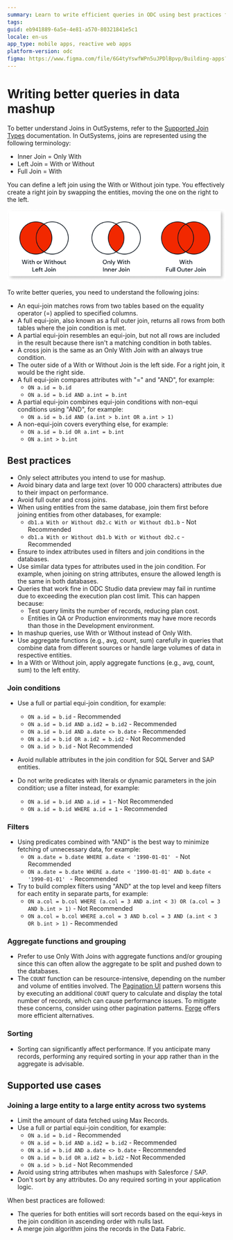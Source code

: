 ```yaml
---
summary: Learn to write efficient queries in ODC using best practices for joins, filters, aggregates, and sorting.
tags: 
guid: eb941889-6a5e-4e81-a570-80321841e5c1
locale: en-us
app_type: mobile apps, reactive web apps
platform-version: odc
figma: https://www.figma.com/file/6G4tyYswfWPn5uJPDlBpvp/Building-apps?type=design&node-id=5399%3A383&mode=design&t=SWFFXJVfxBN7UhUU-1 
---
```


# Writing better queries in data mashup 

To better understand Joins in OutSystems, refer to the [Supported Join Types](supported-join-types.md) documentation. In OutSystems, joins are represented using the following terminology:

* Inner Join = Only With
* Left Join = With or Without
* Full Join = With

You can define a left join using the With or Without join type. You effectively create a right join by swapping the entities, moving the one on the right to the left.

![Diagram showing different types of database joins: Left Join, Right Join, Inner Join, and Full Outer Join.](images/different-joins.png "Different Types of Joins")

To write better queries, you need to understand the following joins:

* An equi-join matches rows from two tables based on the equality operator (=) applied to specified columns.
* A full equi-join, also known as a full outer join, returns all rows from both tables where the join condition is met.
* A partial equi-join resembles an equi-join, but not all rows are included in the result because there isn't a matching condition in both tables.
* A cross join is the same as an Only With Join with an always true condition.
* The outer side of a With or Without Join is the left side. For a right join, it would be the right side.
* A full equi-join compares attributes with "=" and "AND", for example:
    * `ON a.id = b.id`
    * `ON a.id = b.id AND a.int = b.int`
* A partial equi-join combines equi-join conditions with non-equi conditions using "AND", for example: 
    * `ON a.id = b.id AND (a.int > b.int OR a.int > 1)`
* A non-equi-join covers everything else, for example:
    * `ON a.id = b.id OR a.int = b.int`
    * `ON a.int > b.int`

## Best practices

* Only select attributes you intend to use for mashup.
* Avoid binary data and large text (over 10 000 characters) attributes due to their impact on performance.
* Avoid full outer and cross joins.
* When using entities from the same database, join them first before joining entities from other databases, for example: 
    * `db1.a With or Without db2.c With or Without db1.b` - Not Recommended 
    * `db1.a With or Without db1.b With or Without db2.c` - Recommended 
* Ensure to index attributes used in filters and join conditions in the databases. 
* Use similar data types for attributes used in the join condition. For example, when joining on string attributes, ensure the allowed length is the same in both databases.
* Queries that work fine in ODC Studio data preview may fail in runtime due to exceeding the execution plan cost limit. This can happen because:
    * Test query limits the number of records, reducing plan cost.
    * Entities in QA or Production environments may have more records than those in the Development environment.
* In mashup queries, use With or Without instead of Only With.
* Use aggregate functions (e.g., avg, count, sum) carefully in queries that combine data from different sources or handle large volumes of data in respective entities.
* In a With or Without join, apply aggregate functions (e.g., avg, count, sum) to the left entity.

### Join conditions      

* Use a full or partial equi-join condition, for example:

    * `ON a.id = b.id` - Recommended 
    * `ON a.id = b.id AND a.id2 = b.id2` - Recommended 
    * `ON a.id = b.id AND a.date <> b.date` - Recommended 
    * `ON a.id = b.id OR a.id2 = b.id2` - Not Recommended 
    * `ON a.id > b.id` - Not Recommended 
* Avoid nullable attributes in the join condition for SQL Server and SAP entities.
* Do not write predicates with literals or dynamic parameters in the join condition; use a filter instead, for example:
    * `ON a.id = b.id AND a.id = 1` - Not Recommended 
    * `ON a.id = b.id WHERE a.id = 1` - Recommended 

### Filters

* Using predicates combined with "AND" is the best way to minimize fetching of unnecessary data, for example: 
    * `ON a.date = b.date WHERE a.date < '1990-01-01' ` -  Not Recommended 
    * `ON a.date = b.date WHERE a.date < '1990-01-01' AND b.date < '1990-01-01' ` - Recommended 
* Try to build complex filters using "AND" at the top level and keep filters for each entity in separate parts, for example: 
    * `ON a.col = b.col WHERE (a.col = 3 AND a.int < 3) OR (a.col = 3 AND b.int > 1)` - Not Recommended 
    * `ON a.col = b.col WHERE a.col = 3 AND b.col = 3 AND (a.int < 3 OR b.int > 1)` - Recommended 

### Aggregate functions and grouping
    
* Prefer to use Only With Joins with aggregate functions and/or grouping since this can often allow the aggregate to be split and pushed down to the databases.
* The `COUNT` function can be resource-intensive, depending on the number and volume of entities involved. The [Pagination UI](../../ui/patterns/navigation/pagination.md) pattern worsens this by executing an additional `COUNT` query to calculate and display the total number of records, which can cause performance issues. To mitigate these concerns, consider using other pagination patterns. [Forge](https://www.outsystems.com/forge/list?q=&t=&o=latest-submitted&tr=False&oss=False&c=%20&a=&v=odc&hd=False&tn=&scat=forge) offers more efficient alternatives.

### Sorting

* Sorting can significantly affect performance. If you anticipate many records, performing any required sorting in your app rather than in the aggregate is advisable.

## Supported use cases

### Joining a large entity to a large entity across two systems

* Limit the amount of data fetched using Max Records.
* Use a full or partial equi-join condition, for example:
    * `ON a.id = b.id` - Recommended 
    * `ON a.id = b.id AND a.id2 = b.id2` - Recommended 
    * `ON a.id = b.id AND a.date <> b.date` - Recommended 
    * `ON a.id = b.id OR a.id2 = b.id2` - Not Recommended 
    * `ON a.id > b.id` - Not Recommended 
* Avoid using string attributes when mashups with Salesforce / SAP.
* Don't sort by any attributes. Do any required sorting in your application logic.

When best practices are followed:

* The queries for both entities will sort records based on the equi-keys in the join condition in ascending order with nulls last.
* A merge join algorithm joins the records in the Data Fabric.
